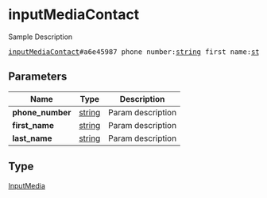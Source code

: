# inputMediaContact

Sample Description

<pre>
<a href="../constructor/inputMediaContact.md">inputMediaContact</a>#a6e45987 phone_number:<a href="../type/string.md">string</a> first_name:<a href="../type/string.md">string</a> last_name:<a href="../type/string.md">string</a> = <a href="../type/InputMedia.md">InputMedia</a>;</pre>
## Parameters

| Name | Type | Description |
|------|:----:|-------------|
| **phone_number** | <a href="../type/string.md">string</a> | Param description |
| **first_name** | <a href="../type/string.md">string</a> | Param description |
| **last_name** | <a href="../type/string.md">string</a> | Param description |

## Type

<a href="../type/InputMedia.md">InputMedia</a>
